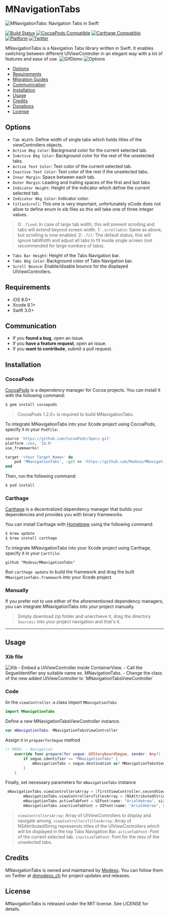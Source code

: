 # MNavigationTabs
![MNavigationTabs: Navigation Tabs in Swift](https://media.licdn.com/mpr/mpr/shrink_200_200/AAEAAQAAAAAAAAZsAAAAJDM2NTU0MDA1LTA3YmEtNGUyMC05YmZjLTIxMDNlZWZlM2ZkMQ.png)

[![Build Status](https://img.shields.io/travis/rust-lang/rust.svg)](https://img.shields.io/travis/rust-lang/rust.svg)
[![CocoaPods Compatible](https://img.shields.io/badge/Pod-compatible-4BC51D.svg
)](https://cocoapods.org
)
[![Carthage Compatible](https://img.shields.io/badge/Carthage-compatible-4BC51D.svg?style=flat)](https://github.com/Carthage/Carthage)
[![Platform](https://img.shields.io/badge/Platform-iOS-d3d3d3.svg)]()
[![Twitter](https://img.shields.io/badge/twitter-@modeso_ch-0B0032.svg?style=flat)](http://twitter.com/AlamofireSF)

MNavigationTabs is a Navigation Tabs library written in Swift. It enables switching between different UIViewController in an elegant way with a lot of features and ease of use.
<img src="https://raw.githubusercontent.com/Modeso/MNavigationTabs/master/MNavigationTabsGif.gif?token=AASve6-SxJXgc73hDhBM6U7rkDxdw8Zdks5Y4lk5wA%3D%3D" alt="GifDemo">
<img src="https://github.com/Modeso/MNavigationTabs/blob/master/Options.png" alt="Options">

- [Options](#options)
- [Requirements](#requirements)
- [Migration Guides](#migration-guides)
- [Communication](#communication)
- [Installation](#installation)
- [Usage](#usage)
- [Credits](#credits)
- [Donations](#donations)
- [License](#license)

## Options
- `Tab Width`: Define width of single tabs which holds titles of the viewControllers objects.
- `Active Bkg Color`: Background color for the current selected tab.
- `InActive Bkg Color`: Background color for the rest of the unselected tabs.
- `Active Text Color`: Text color of the current selected tab.
- `Inactive Text Color`: Text color of the rest if the unselected tabs.
- `Inner Margin`: Space between each tab.
- `Outer Margin`: Leading and trailing spaces of the first and last tabs.
- `Indicator Height`: Height of the indicator which define the current selected tab.
- `Indicator Bkg Color`: Indicator color.
- `titlesScroll`: This one is very important, unfortunately xCode does not allow to define enum in xib files so this will take one of three integer values.
> 0: `.fixed`: In case of large tab width, this will prevent scrolling and tabs will extend beyond screen width.
> 1: `.scrollable`: Same as above, but scrolling is now enabled.
> 2: `.fit`: The default status, this will ignore tabWidth and adjust all tabs to fit inside single screen (not recommended for large numbers of tabs).
- `Tabs Bar Height`: Height of the Tabs Navigation bar.
- `Tabs Bkg Color`: Background color of Tabs Navigation bar.
- `Scroll Bounce`: Enable/disable bounce for the displayed UIViewControllers.


## Requirements

- iOS 8.0+
- Xcode 8.1+
- Swift 3.0+

## Communication

- If you **found a bug**, open an issue.
- If you **have a feature request**, open an issue.
- If you **want to contribute**, submit a pull request.

## Installation

### CocoaPods

[CocoaPods](http://cocoapods.org) is a dependency manager for Cocoa projects. You can install it with the following command:

```bash
$ gem install cocoapods
```

> CocoaPods 1.2.0+ is required to build MNavigationTabs.

To integrate MNavigationTabs into your Xcode project using CocoaPods, specify it in your `Podfile`:

```ruby
source 'https://github.com/CocoaPods/Specs.git'
platform :ios, '10.0'
use_frameworks!

target '<Your Target Name>' do
    pod 'MNavigationTabs', :git => 'https://github.com/Modeso/MNavigationTabs.git'
end
```

Then, run the following command:

```bash
$ pod install
```

### Carthage

[Carthage](https://github.com/Carthage/Carthage) is a decentralized dependency manager that builds your dependencies and provides you with binary frameworks.

You can install Carthage with [Homebrew](http://brew.sh/) using the following command:

```bash
$ brew update
$ brew install carthage
```

To integrate MNavigationTabs into your Xcode project using Carthage, specify it in your `Cartfile`:

```ogdl
github "Modeso/MNavigationTabs"
```

Run `carthage update` to build the framework and drag the built `MNavigationTabs.framework` into your Xcode project.

### Manually

If you prefer not to use either of the aforementioned dependency managers, you can integrate MNavigationTabs into your project manually.
> Simply download zip folder and unarchieve it, drag the directory `Sources/` into your project navigation and that's it.
---

## Usage

### Xib file

<img src="https://github.com/Modeso/MNavigationTabs/blob/master/Xib.png" alt="Xib">
- Embed a UIViewController inside ContainerView.
- Call the SegueIdentifier any suitable name ex. MNavigationTabs.
- Change the class of the new added UIViewController to `MNavigationTabsViewController`

### Code

Iin the `viewController.m` class import `MNavigationTabs`
```swift
import MNavigationTabs
```
Define a new MNavigationTabsViewController instance.
```swift
var mNavigationTabs: MNavigationTabsViewController
```
Assign it in `prepaerforSegue` method
```swift
// MARK: - Navigation
    override func prepare(for segue: UIStoryboardSegue, sender: Any?) {
        if segue.identifier == "MNavigationTabs" {
            mNavigationTabs = segue.destination as? MNavigationTabsViewController
        }
    }
```
Finally, set necessary parameters for `mNavigationTabs` instance
```swift
 mNavigationTabs.viewControllersArray = [firstViewController,secondViewController,thirdViewController, forthViewController]
        mNavigationTabs.viewControllersTitlesArray = [NSAttributedString(string: "First"),NSAttributedString(string: "Second"),NSAttributedString(string: "Third"),NSAttributedString(string: "Forth")]
        mNavigationTabs.activeTabFont = UIFont(name: "ArialHebrew", size: 12)!
        mNavigationTabs.inactiveTabFont = UIFont(name: "ArialHebrew", size: 10)!
```
> `viewControllersArray`: Array of UIViewControllers to display and navigate among.
> `viewControllersTitlesArray`: Array of NSAttributedString represensts titles of the UIViewControllers which will be displayed in the top Tabs Navigation Bar.
> `activeTabFont`: Font of the current selected tab.
> `inactiveTabFont`: Font for the resu of the unselected tabs.

## Credits

MNavigationTabs is owned and maintained by [Modeso](http://modeso.ch). You can follow them on Twitter at [@modeso_ch](https://twitter.com/modeso_ch) for project updates and releases.

## License

MNavigationTabs is released under the MIT license. See LICENSE for details.
